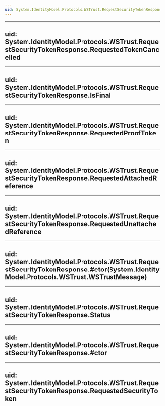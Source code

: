```yaml
---
uid: System.IdentityModel.Protocols.WSTrust.RequestSecurityTokenResponse
---
```


---
uid: System.IdentityModel.Protocols.WSTrust.RequestSecurityTokenResponse.RequestedTokenCancelled
---

---
uid: System.IdentityModel.Protocols.WSTrust.RequestSecurityTokenResponse.IsFinal
---

---
uid: System.IdentityModel.Protocols.WSTrust.RequestSecurityTokenResponse.RequestedProofToken
---

---
uid: System.IdentityModel.Protocols.WSTrust.RequestSecurityTokenResponse.RequestedAttachedReference
---

---
uid: System.IdentityModel.Protocols.WSTrust.RequestSecurityTokenResponse.RequestedUnattachedReference
---

---
uid: System.IdentityModel.Protocols.WSTrust.RequestSecurityTokenResponse.#ctor(System.IdentityModel.Protocols.WSTrust.WSTrustMessage)
---

---
uid: System.IdentityModel.Protocols.WSTrust.RequestSecurityTokenResponse.Status
---

---
uid: System.IdentityModel.Protocols.WSTrust.RequestSecurityTokenResponse.#ctor
---

---
uid: System.IdentityModel.Protocols.WSTrust.RequestSecurityTokenResponse.RequestedSecurityToken
---
